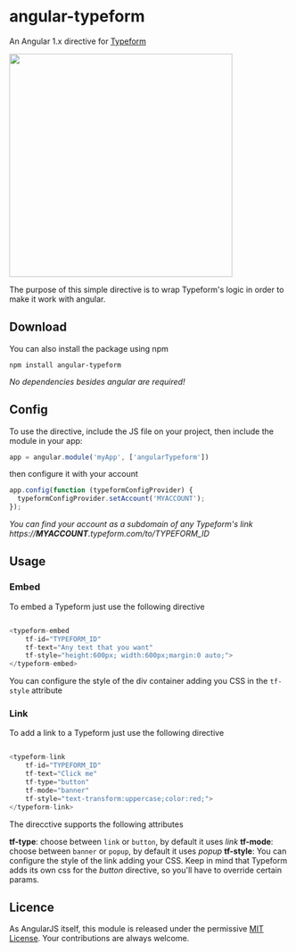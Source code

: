 # angular-typeform
An Angular 1.x directive for [Typeform](http://typeform.com)

<img src="https://raw.github.com/willylatorre/angular-typeform/master/screenshot.png" width="400" />

The purpose of this simple directive is to wrap Typeform's logic in order to make it work with angular.

## Download

You can also install the package using npm

```
npm install angular-typeform
```

*No dependencies besides angular are required!*

## Config

To use the directive, include the JS file on your project, then include the module in your app:

```javascript
app = angular.module('myApp', ['angularTypeform'])
```

then configure it with your account

```javascript
app.config(function (typeformConfigProvider) {
  typeformConfigProvider.setAccount('MYACCOUNT');
});
```

*You can find your account as a subdomain of any Typeform's link
 https://**MYACCOUNT**.typeform.com/to/TYPEFORM_ID*

## Usage

### Embed

To embed a Typeform just use the following directive

```javascript

<typeform-embed
    tf-id="TYPEFORM_ID"
    tf-text="Any text that you want"
    tf-style="height:600px; width:600px;margin:0 auto;">
</typeform-embed>

```

You can configure the style of the div container adding you CSS in the ```tf-style``` attribute

### Link

To add a link to a Typeform just use the following directive

```javascript

<typeform-link 
	tf-id="TYPEFORM_ID"
    tf-text="Click me"
    tf-type="button"
    tf-mode="banner"
    tf-style="text-transform:uppercase;color:red;">
</typeform-link>

```

The direcctive supports the following attributes

**tf-type**: choose between ```link``` or ```button```, by default it uses *link*
**tf-mode**: choose between ```banner``` or ```popup```, by default it uses *popup*
**tf-style**: You can configure the style of the link adding your CSS. Keep in mind that Typeform adds its own css for the *button* directive, so you'll have to override certain params.


## Licence

As AngularJS itself, this module is released under the permissive [MIT License](http://revolunet.mit-license.org). Your contributions are always welcome.


